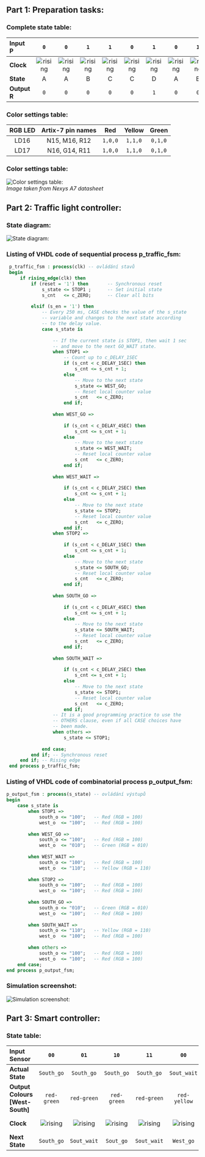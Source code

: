 ## Part 1: Preparation tasks:

### Complete state table:

| **Input P** | `0` | `0` | `1` | `1` | `0` | `1` | `0` | `1` | `1` | `1` | `1` | `0` | `0` | `1` | `1` | `1` |
| :-- | :-: | :-: | :-: | :-: | :-: | :-: | :-: | :-: | :-: | :-: | :-: | :-: | :-: | :-: | :-: | :-: |
| **Clock** | ![rising](Images/eq_uparrow.png) | ![rising](Images/eq_uparrow.png) | ![rising](Images/eq_uparrow.png) | ![rising](Images/eq_uparrow.png) | ![rising](Images/eq_uparrow.png) | ![rising](Images/eq_uparrow.png) | ![rising](Images/eq_uparrow.png) | ![rising](Images/eq_uparrow.png) | ![rising](Images/eq_uparrow.png) | ![rising](Images/eq_uparrow.png) | ![rising](Images/eq_uparrow.png) | ![rising](Images/eq_uparrow.png) | ![rising](Images/eq_uparrow.png) | ![rising](Images/eq_uparrow.png) | ![rising](Images/eq_uparrow.png) | ![rising](Images/eq_uparrow.png) |
| **State** | A | A | B | C | C | D | A | B | C | D | B | B | B | C | D | B |
| **Output R** | `0` | `0` | `0` | `0` | `0` | `1` | `0` | `0` | `0` | `1` | `0` | `0` | `0` | `0` | `1` | `0` |

### Color settings table:

| **RGB LED** | **Artix-7 pin names** | **Red** | **Yellow** | **Green** |
| :-: | :-: | :-: | :-: | :-: |
| LD16 | N15, M16, R12 | `1,0,0` | `1,1,0` | `0,1,0` |
| LD17 | N16, G14, R11 | `1,0,0` | `1,1,0` | `0,1,0` |

### Color settings table:

![Color settings table:](/Labs/08-traffic_lights/Images/RGB_wiring.jpg)
\
*Image taken from Nexys A7 datasheet*

## Part 2: Traffic light controller:

### State diagram:

![State diagram:](/Labs/08-traffic_lights/Images/traffic_lights_state_diagram.jpg)

### Listing of VHDL code of sequential process p_traffic_fsm:

```VHDL
 p_traffic_fsm : process(clk) -- ovládání stavů                    
 begin                                                             
     if rising_edge(clk) then                                      
         if (reset = '1') then       -- Synchronous reset          
             s_state <= STOP1 ;      -- Set initial state          
             s_cnt   <= c_ZERO;      -- Clear all bits             
                                                                   
         elsif (s_en = '1') then                                   
             -- Every 250 ms, CASE checks the value of the s_state 
             -- variable and changes to the next state according   
             -- to the delay value.                                
             case s_state is                                       
                                                                   
                 -- If the current state is STOP1, then wait 1 sec 
                 -- and move to the next GO_WAIT state.            
                 when STOP1 =>                                     
                     -- Count up to c_DELAY_1SEC                   
                     if (s_cnt < c_DELAY_1SEC) then                
                         s_cnt <= s_cnt + 1;                       
                     else                                          
                         -- Move to the next state                 
                         s_state <= WEST_GO;                       
                         -- Reset local counter value              
                         s_cnt   <= c_ZERO;                        
                     end if;                                       
                                                                   
                 when WEST_GO =>                                   
                                                                   
                     if (s_cnt < c_DELAY_4SEC) then                
                         s_cnt <= s_cnt + 1;                       
                     else                                          
                         -- Move to the next state                 
                         s_state <= WEST_WAIT;                     
                         -- Reset local counter value              
                         s_cnt   <= c_ZERO;                        
                     end if;                                       
                                                                   
                 when WEST_WAIT =>                                 
                                                                   
                     if (s_cnt < c_DELAY_2SEC) then                
                         s_cnt <= s_cnt + 1;                       
                     else                                          
                         -- Move to the next state                 
                         s_state <= STOP2;                         
                         -- Reset local counter value              
                         s_cnt   <= c_ZERO;                        
                     end if;                                       
                 when STOP2 =>                                     
                                                                   
                     if (s_cnt < c_DELAY_1SEC) then                
                         s_cnt <= s_cnt + 1;                       
                     else                                          
                         -- Move to the next state                 
                         s_state <= SOUTH_GO;                      
                         -- Reset local counter value              
                         s_cnt   <= c_ZERO;                        
                     end if;                                       
                                                                   
                 when SOUTH_GO =>                                  
                                                                   
                     if (s_cnt < c_DELAY_4SEC) then                
                         s_cnt <= s_cnt + 1;                       
                     else                                          
                         -- Move to the next state                 
                         s_state <= SOUTH_WAIT;                    
                         -- Reset local counter value              
                         s_cnt   <= c_ZERO;                        
                     end if;                                       
                                                                   
                 when SOUTH_WAIT =>                                
                                                                   
                     if (s_cnt < c_DELAY_2SEC) then                
                         s_cnt <= s_cnt + 1;                       
                     else                                          
                         -- Move to the next state                 
                         s_state <= STOP1;                         
                         -- Reset local counter value              
                         s_cnt   <= c_ZERO;                        
                     end if;                                       
                 -- It is a good programming practice to use the   
                 -- OTHERS clause, even if all CASE choices have   
                 -- been made.                                     
                 when others =>                                    
                     s_state <= STOP1;                             
                                                                   
             end case;                                             
         end if; -- Synchronous reset                              
     end if; -- Rising edge                                        
 end process p_traffic_fsm;                                        
```

### Listing of VHDL code of combinatorial process p_output_fsm:

```VHDL
p_output_fsm : process(s_state) -- ovládání výstupů   
begin                                                 
    case s_state is                                   
        when STOP1 =>                                 
            south_o <= "100";   -- Red (RGB = 100)    
            west_o  <= "100";   -- Red (RGB = 100)    
                                                      
        when WEST_GO =>                               
            south_o <= "100";   -- Red (RGB = 100)    
            west_o  <= "010";   -- Green (RGB = 010)  
                                                      
        when WEST_WAIT =>                             
            south_o <= "100";   -- Red (RGB = 100)    
            west_o  <= "110";   -- Yellow (RGB = 110) 
                                                      
        when STOP2 =>                                 
            south_o <= "100";   -- Red (RGB = 100)    
            west_o  <= "100";   -- Red (RGB = 100)    
                                                      
        when SOUTH_GO =>                              
            south_o <= "010";   -- Green (RGB = 010)  
            west_o  <= "100";   -- Red (RGB = 100)    
                                                      
        when SOUTH_WAIT =>                            
            south_o <= "110";   -- Yellow (RGB = 110) 
            west_o  <= "100";   -- Red (RGB = 100)    
                                                      
        when others =>                                
            south_o <= "100";   -- Red (RGB = 100)    
            west_o  <= "100";   -- Red (RGB = 100)    
    end case;                                         
end process p_output_fsm;                                                                     
```

### Simulation screenshot:

![Simulation screenshot:](/Labs/08-traffic_lights/Images/simulation_screenshot.jpg)

## Part 3: Smart controller:

### State table:

| **Input Sensor** | `00` | `01` | `10` | `11` | `00` | `01` | `10` | `11` | `00` | `01` | `10` | `11` | `00` | `01` | `10` | `11` |
| :-- | :-: | :-: | :-: | :-: | :-: | :-: | :-: | :-: | :-: | :-: | :-: | :-: | :-: | :-: | :-: | :-: |
| **Actual State** | `South_go` | `South_go` | `South_go` | `South_go` | `Sout_wait` | `Sout_wait` | `Sout_wait` | `Sout_wait` | `West_go` | `West_go` | `West_go` | `West_go` | `West_wait` | `West_wait` | `West_wait` | `West_wait` |
| **Output Colours [West-South]** | `red-green` | `red-green` | `red-green` | `red-green` | `red-yellow` | `red-yellow` | `red-yellow` | `red-yellow` | `green-red` | `green-red` | `green-red` | `green-red` | `yellow-red` | `yellow-red` | `yellow-red` | `yellow-red` |
| **Clock** | ![rising](Images/eq_uparrow.png) | ![rising](Images/eq_uparrow.png) | ![rising](Images/eq_uparrow.png) | ![rising](Images/eq_uparrow.png) | ![rising](Images/eq_uparrow.png) | ![rising](Images/eq_uparrow.png) | ![rising](Images/eq_uparrow.png) | ![rising](Images/eq_uparrow.png) | ![rising](Images/eq_uparrow.png) | ![rising](Images/eq_uparrow.png) | ![rising](Images/eq_uparrow.png) | ![rising](Images/eq_uparrow.png) | ![rising](Images/eq_uparrow.png) | ![rising](Images/eq_uparrow.png) | ![rising](Images/eq_uparrow.png) | ![rising](Images/eq_uparrow.png) |
| **Next State** | `South_go` | `Sout_wait` | `Sout_go` | `Sout_wait` | `West_go` | `West_go` | `West_go` | `West_go` | `West_go` | `West_go` | `West_wait` | `West_wait` | `South_go` | `South_go` | `South_go` | `South_go` |


